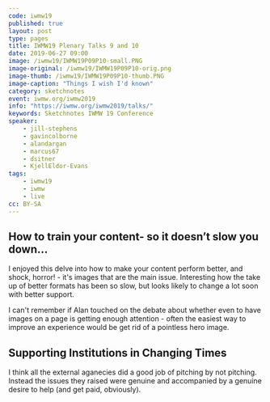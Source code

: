 ```yaml
---
code: iwmw19
published: true
layout: post
type: pages
title: IWMW19 Plenary Talks 9 and 10
date: 2019-06-27 09:00
image: /iwmw19/IWMW19P09P10-small.PNG
image-original: /iwmw19/IWMW19P09P10-orig.png
image-thumb: /iwmw19/IWMW19P09P10-thumb.PNG
image-caption: "Things I wish I'd known"
category: sketchnotes
event: iwmw.org/iwmw2019
info: "https://iwmw.org/iwmw2019/talks/"
keywords: Sketchnotes IWMW 19 Conference
speaker: 
    - jill-stephens
    - gavincolborne
    - alandargan
    - marcus67
    - dsitner
    - KjellEldor-Evans
tags:
    - iwmw19
    - iwmw
    - live
cc: BY-SA
---
```

## How to train your content- so it doesn’t slow you down…

I enjoyed this delve into how to make your content perform better, and shock, horror! - it's images that are the main issue. Interesting how the take up of better formats has been so slow, but looks likely to change a lot soon with better support.

I can't remember if Alan touched on the debate about whether even to have images on a page is getting enough attention - often the easiest way to improve an experience would be get rid of a pointless hero image.

## Supporting Institutions in Changing Times

I think all the external aganecies did a good job of pitching by not pitching. Instead the issues they raised were genuine and accompanied by a genuine desire to help (and get paid, obviously).